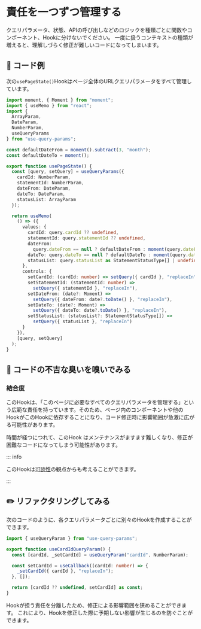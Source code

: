 # 責任を一つずつ管理する

<div style="margin-top: 16px">
<Badge type="info" text="結合度" />
</div>

クエリパラメータ、状態、APIの呼び出しなどのロジックを種類ごとに関数やコンポーネント、Hookに分けないでください。
一度に扱うコンテキストの種類が増えると、理解しづらく修正が難しいコードになってしまいます。

## 📝 コード例

次の`usePageState()`Hookはページ全体のURLクエリパラメータをすべて管理しています。

```typescript
import moment, { Moment } from "moment";
import { useMemo } from "react";
import {
  ArrayParam,
  DateParam,
  NumberParam,
  useQueryParams
} from "use-query-params";

const defaultDateFrom = moment().subtract(3, "month");
const defaultDateTo = moment();

export function usePageState() {
  const [query, setQuery] = useQueryParams({
    cardId: NumberParam,
    statementId: NumberParam,
    dateFrom: DateParam,
    dateTo: DateParam,
    statusList: ArrayParam
  });

  return useMemo(
    () => ({
      values: {
        cardId: query.cardId ?? undefined,
        statementId: query.statementId ?? undefined,
        dateFrom:
          query.dateFrom == null ? defaultDateFrom : moment(query.dateFrom),
        dateTo: query.dateTo == null ? defaultDateTo : moment(query.dateTo),
        statusList: query.statusList as StatementStatusType[] | undefined
      },
      controls: {
        setCardId: (cardId: number) => setQuery({ cardId }, "replaceIn"),
        setStatementId: (statementId: number) =>
          setQuery({ statementId }, "replaceIn"),
        setDateFrom: (date?: Moment) =>
          setQuery({ dateFrom: date?.toDate() }, "replaceIn"),
        setDateTo: (date?: Moment) =>
          setQuery({ dateTo: date?.toDate() }, "replaceIn"),
        setStatusList: (statusList?: StatementStatusType[]) =>
          setQuery({ statusList }, "replaceIn")
      }
    }),
    [query, setQuery]
  );
}
```

## 👃 コードの不吉な臭いを嗅いでみる

### 結合度

このHookは、「このページに必要なすべてのクエリパラメータを管理する」という広範な責任を持っています。そのため、ページ内のコンポーネントや他のHookがこのHookに依存することになり、コード修正時に影響範囲が急激に広がる可能性があります。

時間が経つにつれて、このHook はメンテナンスがますます難しくなり、修正が困難なコードになってしまう可能性があります。

::: info

このHookは[可読性](./use-page-state-readability.md)の観点からも考えることができます。

:::

## ✏️ リファクタリングしてみる

次のコードのように、各クエリパラメータごとに別々のHookを作成することができます。

```typescript
import { useQueryParam } from "use-query-params";

export function useCardIdQueryParam() {
  const [cardId, _setCardId] = useQueryParam("cardId", NumberParam);

  const setCardId = useCallback((cardId: number) => {
    _setCardId({ cardId }, "replaceIn");
  }, []);

  return [cardId ?? undefined, setCardId] as const;
}
```

Hookが担う責任を分離したため、修正による影響範囲を狭めることができます。
これにより、Hookを修正した際に予期しない影響が生じるのを防ぐことができます。
